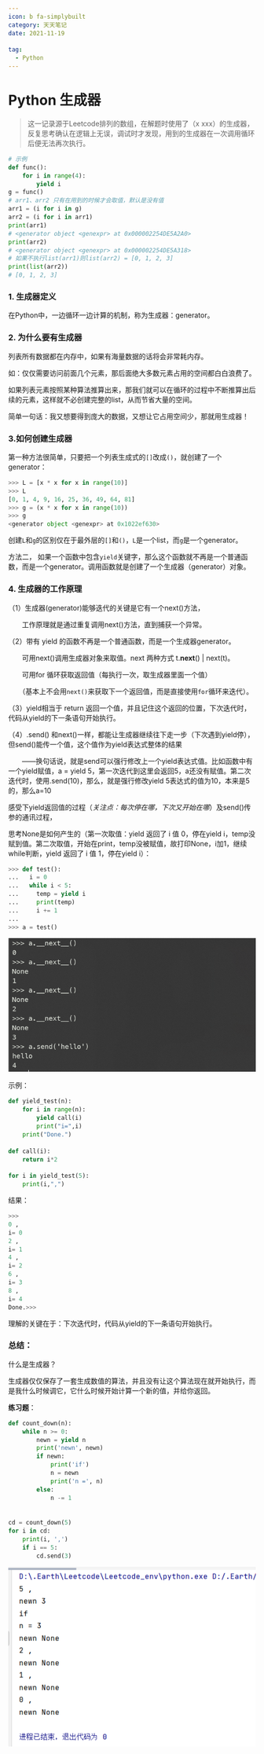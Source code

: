 ```yaml
---
icon: b fa-simplybuilt
category: 天天笔记
date: 2021-11-19

tag:
  - Python
---
```


# Python 生成器

> 这一记录源于Leetcode排列的数组，在解题时使用了（x xxx）的生成器，反复思考确认在逻辑上无误，调试时才发现，用到的生成器在一次调用循环后便无法再次执行。

```python
# 示例
def func():
    for i in range(4):
        yield i
g = func()
# arr1、arr2 只有在用到的时候才会取值，默认是没有值
arr1 = (i for i in g)
arr2 = (i for i in arr1)
print(arr1)
# <generator object <genexpr> at 0x000002254DE5A2A0>
print(arr2)
# <generator object <genexpr> at 0x000002254DE5A318>
# 如果不执行list(arr1)则list(arr2) = [0, 1, 2, 3]
print(list(arr2))
# [0, 1, 2, 3]
```

### 1. 生成器定义

在Python中，一边循环一边计算的机制，称为生成器：generator。

### 2. 为什么要有生成器

列表所有数据都在内存中，如果有海量数据的话将会非常耗内存。

如：仅仅需要访问前面几个元素，那后面绝大多数元素占用的空间都白白浪费了。

如果列表元素按照某种算法推算出来，那我们就可以在循环的过程中不断推算出后续的元素，这样就不必创建完整的list，从而节省大量的空间。

简单一句话：我又想要得到庞大的数据，又想让它占用空间少，那就用生成器！

### 3.如何创建生成器

第一种方法很简单，只要把一个列表生成式的`[]`改成`()`，就创建了一个generator：

```python
>>> L = [x * x for x in range(10)]
>>> L
[0, 1, 4, 9, 16, 25, 36, 49, 64, 81]
>>> g = (x * x for x in range(10))
>>> g
<generator object <genexpr> at 0x1022ef630>
```

 创建`L`和`g`的区别仅在于最外层的`[]`和`()`，`L`是一个list，而`g`是一个generator。

方法二， 如果一个函数中包含`yield`关键字，那么这个函数就不再是一个普通函数，而是一个generator。调用函数就是创建了一个生成器（generator）对象。

### 4. 生成器的工作原理

（1）生成器(generator)能够迭代的关键是它有一个next()方法，

　　工作原理就是通过重复调用next()方法，直到捕获一个异常。

（2）带有 yield 的函数不再是一个普通函数，而是一个生成器generator。

　　可用next()调用生成器对象来取值。next 两种方式 t.__next__() | next(t)。

　　可用for 循环获取返回值（每执行一次，取生成器里面一个值）

　　（基本上不会用`next()`来获取下一个返回值，而是直接使用`for`循环来迭代）。

（3）yield相当于 return 返回一个值，并且记住这个返回的位置，下次迭代时，代码从yield的下一条语句开始执行。

（4）.send() 和next()一样，都能让生成器继续往下走一步（下次遇到yield停），但send()能传一个值，这个值作为yield表达式整体的结果

　　——换句话说，就是send可以强行修改上一个yield表达式值。比如函数中有一个yield赋值，a = yield 5，第一次迭代到这里会返回5，a还没有赋值。第二次迭代时，使用.send(10)，那么，就是强行修改yield 5表达式的值为10，本来是5的，那么a=10

感受下yield返回值的过程（*关注点：每次停在哪，下次又开始在哪*）及send()传参的通讯过程，

思考None是如何产生的（第一次取值：yield 返回了 i 值 0，停在yield i，temp没赋到值。第二次取值，开始在print，temp没被赋值，故打印None，i加1，继续while判断，yield 返回了 i 值 1，停在yield i）：

```python
>>> def test():
...   i = 0
...   while i < 5:
...     temp = yield i
...     print(temp)
...     i += 1
...
>>> a = test()
```

![image-20211120195923071](https://raw.githubusercontent.com/ET-yzk/picgo/blog/202111201959152.png)

示例：

```python
def yield_test(n):
    for i in range(n):
        yield call(i)
        print("i=",i)
    print("Done.")

def call(i):
    return i*2

for i in yield_test(5):
    print(i,",")
```

结果：

```python
>>>   
0 ,
i= 0
2 ,
i= 1
4 ,
i= 2
6 ,
i= 3
8 ,
i= 4
Done.>>>
```

 理解的关键在于：下次迭代时，代码从yield的下一条语句开始执行。

###  总结：

什么是生成器？

生成器仅仅保存了一套生成数值的算法，并且没有让这个算法现在就开始执行，而是我什么时候调它，它什么时候开始计算一个新的值，并给你返回。

**练习题**：

```python
def count_down(n):
    while n >= 0:
        newn = yield n
        print('newn', newn)
        if newn:
            print('if')
            n = newn
            print('n =', n)
        else:
            n -= 1


cd = count_down(5)
for i in cd:
    print(i, ',')
    if i == 5:
        cd.send(3)
```

![image-20211120202013539](https://raw.githubusercontent.com/ET-yzk/picgo/blog/202111202020607.png)
